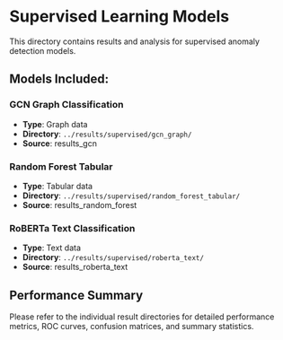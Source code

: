 # Supervised Learning Models

This directory contains results and analysis for supervised anomaly detection models.

## Models Included:

### GCN Graph Classification
- **Type**: Graph data
- **Directory**: `../results/supervised/gcn_graph/`
- **Source**: results_gcn

### Random Forest Tabular
- **Type**: Tabular data
- **Directory**: `../results/supervised/random_forest_tabular/`
- **Source**: results_random_forest

### RoBERTa Text Classification
- **Type**: Text data
- **Directory**: `../results/supervised/roberta_text/`
- **Source**: results_roberta_text

## Performance Summary

Please refer to the individual result directories for detailed performance metrics, ROC curves, confusion matrices, and summary statistics.

